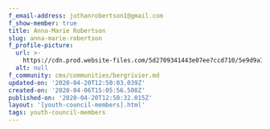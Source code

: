 ```yaml
---
f_email-address: juthanrobertson1@gmail.com
f_show-member: true
title: Anna-Marie Robertson
slug: anna-marie-robertson
f_profile-picture:
  url: >-
    https://cdn.prod.website-files.com/5d2709341443e07ee7ccd710/5e9d9a775d7b4946930d13c3_IMG-20200313-WA0019.jpg
  alt: null
f_community: cms/communities/bergrivier.md
updated-on: '2020-04-20T12:50:03.039Z'
created-on: '2020-04-06T15:05:56.508Z'
published-on: '2020-04-20T12:58:32.015Z'
layout: '[youth-council-members].html'
tags: youth-council-members
---
```



